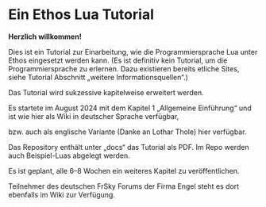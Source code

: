 # Ein Ethos Lua Tutorial

**Herzlich willkommen!**

Dies ist ein Tutorial zur Einarbeitung, wie die Programmiersprache Lua unter Ethos eingesetzt werden kann.
(Es ist definitiv kein Tutorial, um die Programmiersprache zu erlernen. Dazu existieren bereits etliche Sites, siehe Tutorial Abschnitt „weitere Informationsquellen“.)

Das Tutorial wird sukzessive kapitelweise erweitert werden.

Es startete im August 2024 mit dem Kapitel 1 „Allgemeine Einführung“ und ist wie hier als Wiki in deutscher Sprache verfügbar,

bzw. auch als englische Variante (Danke an Lothar Thole) hier verfügbar.

Das Repository enthält unter „docs“ das Tutorial als PDF.
Im Repo werden auch Beispiel-Luas abgelegt werden.

Es ist geplant, alle 6–8 Wochen ein weiteres Kapitel zu veröffentlichen.

Teilnehmer des deutschen FrSky Forums der Firma Engel steht es dort ebenfalls im Wiki zur Verfügung.
